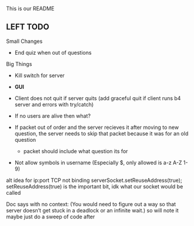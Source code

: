 This is our README


LEFT TODO
--------------


Small Changes

- End quiz when out of questions

Big Things

- Kill switch for server
- **GUI**
- Client does not quit if server quits (add graceful quit if client runs b4 server and errors with try/catch)
- If no users are alive then what?

- If packet out of order and the server recieves it after moving to new question, the server needs to skip that packet because it was for an old question
  - packet should include what question its for
 
- Not allow symbols in username (Especially $, only allowed is a-z A-Z 1-9)


alt idea for ip:port TCP not binding
serverSocket.setReuseAddress(true);
setReuseAddress(true) is the important bit, idk what our socket would be called



Doc says with no context:
(You would need to figure out a way so that server doesn’t get stuck in a deadlock or an infinite wait.)
so will note it maybe just do a sweep of code after
